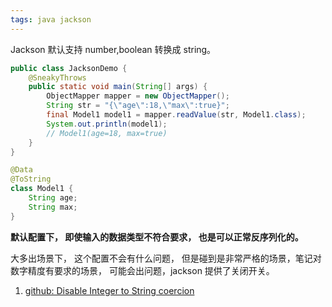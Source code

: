 ```yaml
---
tags: java jackson
---
```


Jackson 默认支持 number,boolean 转换成 string。

```java
public class JacksonDemo {
    @SneakyThrows
    public static void main(String[] args) {
        ObjectMapper mapper = new ObjectMapper();
        String str = "{\"age\":18,\"max\":true}";
        final Model1 model1 = mapper.readValue(str, Model1.class);
        System.out.println(model1);
        // Model1(age=18, max=true)
    }
}

@Data
@ToString
class Model1 {
    String age;
    String max;
}
```

**默认配置下， 即使输入的数据类型不符合要求， 也是可以正常反序列化的。**

大多出场景下， 这个配置不会有什么问题， 但是碰到是非常严格的场景，笔记对数字精度有要求的场景， 可能会出问题，jackson 提供了关闭开关。

1. [github: Disable Integer to String coercion](https://github.com/FasterXML/jackson-databind/issues/3013)
